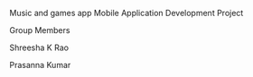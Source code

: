 Music and games app
Mobile Application Development Project 

Group Members

Shreesha K Rao

Prasanna Kumar
